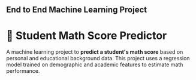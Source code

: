 ## End to End Machine Learning Project
# 📘 Student Math Score Predictor

A machine learning project to **predict a student's math score** based on personal and educational background data. This project uses a regression model trained on demographic and academic features to estimate math performance.

